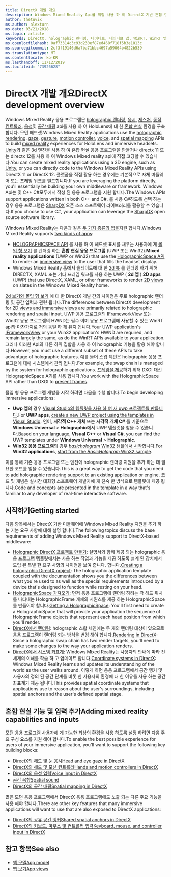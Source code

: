 ```yaml
---
title: DirectX 개발 개요
description: Windows Mixed Reality Api를 직접 사용 하 여 DirectX 기반 혼합 현실 엔진을 빌드 하세요.
author: thetuvix
ms.author: alexturn
ms.date: 03/21/2018
ms.topic: article
keywords: DirectX, holographic 렌더링, 네이티브, 네이티브 앱, WinRT, WinRT 앱, 플랫폼 Api, 사용자 지정 엔진, 미들웨어
ms.openlocfilehash: 0af73314c3c93d230ef87ed468f718f5b3e1813c
ms.sourcegitcommit: 2cf3f19146d6a7ba71bbc4697a59064b4822b539
ms.translationtype: MT
ms.contentlocale: ko-KR
ms.lasthandoff: 11/12/2019
ms.locfileid: "73926628"
---
```

# <a name="directx-development-overview"></a><span data-ttu-id="7b6fc-104">DirectX 개발 개요</span><span class="sxs-lookup"><span data-stu-id="7b6fc-104">DirectX development overview</span></span>


<span data-ttu-id="7b6fc-105">Windows Mixed Reality 응용 프로그램은 [holographic 렌더링](rendering.md), [응시](gaze-and-commit.md), [제스처](gaze-and-commit.md#composite-gestures), [동작 컨트롤러](motion-controllers.md), [음성](voice-input.md)및 [공간 매핑](spatial-mapping.md) api를 사용 하 여 HoloLens에 대 한 [혼합 현실](mixed-reality.md) 환경을 구축 합니다. 모던 헤드셋.</span><span class="sxs-lookup"><span data-stu-id="7b6fc-105">Windows Mixed Reality applications use the [holographic rendering](rendering.md), [gaze](gaze-and-commit.md), [gesture](gaze-and-commit.md#composite-gestures), [motion controller](motion-controllers.md), [voice](voice-input.md), and [spatial mapping](spatial-mapping.md) APIs to build [mixed reality](mixed-reality.md) experiences for HoloLens and immersive headsets.</span></span> <span data-ttu-id="7b6fc-106">[Unity](unity-development-overview.md)와 같은 3d 엔진을 사용 하 여 혼합 현실 응용 프로그램을 만들거나 directx 11 또는 directx 12를 사용 하 여 Windows Mixed reality api에 직접 코딩할 수 있습니다.</span><span class="sxs-lookup"><span data-stu-id="7b6fc-106">You can create mixed reality applications using a 3D engine, such as [Unity](unity-development-overview.md), or you can directly code to the Windows Mixed Reality APIs using DirectX 11 or DirectX 12.</span></span> <span data-ttu-id="7b6fc-107">플랫폼을 직접 활용 하는 경우에는 기본적으로 자체 미들웨어 또는 프레임 워크를 빌드합니다.</span><span class="sxs-lookup"><span data-stu-id="7b6fc-107">If you are leveraging the platform directly, you'll essentially be building your own middleware or framework.</span></span> <span data-ttu-id="7b6fc-108">Windows Api는 및 C++ C#모두에서 작성 된 응용 프로그램을 지원 합니다.</span><span class="sxs-lookup"><span data-stu-id="7b6fc-108">The Windows APIs support applications written in both C++ and C#.</span></span> <span data-ttu-id="7b6fc-109">를 사용 C#하도록 선택 하는 경우 응용 프로그램은 [SharpDX](https://sharpdx.org/) 오픈 소스 소프트웨어 라이브러리를 활용할 수 있습니다.</span><span class="sxs-lookup"><span data-stu-id="7b6fc-109">If you choose to use C#, your application can leverage the [SharpDX](https://sharpdx.org/) open source software library.</span></span>


<span data-ttu-id="7b6fc-110">Windows Mixed Reality는 다음과 같은 [두 가지 종류의 앱을](app-views.md)지원 합니다.</span><span class="sxs-lookup"><span data-stu-id="7b6fc-110">Windows Mixed Reality supports [two kinds of apps](app-views.md):</span></span>
* <span data-ttu-id="7b6fc-111">[HOLOGRAPHICSPACE API](getting-a-holographicspace.md) 를 사용 하 여 헤드셋 표시를 채우는 사용자에 게 [몰입 형 보기](app-views.md) 를 렌더링 하는 **혼합 현실 응용 프로그램** (UWP 또는 Win32).</span><span class="sxs-lookup"><span data-stu-id="7b6fc-111">**Mixed reality applications** (UWP or Win32) that use the [HolographicSpace API](getting-a-holographicspace.md) to render an [immersive view](app-views.md) to the user that fills the headset display.</span></span>
* <span data-ttu-id="7b6fc-112">Windows Mixed Reality 홈에서 슬레이트에 대 한 [2d 뷰](app-views.md#2d-views) 를 렌더링 하기 위해 DIRECTX, XAML 또는 기타 프레임 워크를 사용 하는 UWP ( **2d 앱** ).</span><span class="sxs-lookup"><span data-stu-id="7b6fc-112">**2D apps** (UWP) that use DirectX, XAML, or other frameworks to render [2D views](app-views.md#2d-views) on slates in the Windows Mixed Reality home.</span></span>


<span data-ttu-id="7b6fc-113">[2d 보기와 몰입 형 보기](app-views.md) 에 대 한 DirectX 개발 간의 차이점은 주로 holographic 렌더링 및 공간 입력과 관련 됩니다.</span><span class="sxs-lookup"><span data-stu-id="7b6fc-113">The differences between DirectX development for [2D views and immersive views](app-views.md) are primarily related to holographic rendering and spatial input.</span></span> <span data-ttu-id="7b6fc-114">UWP 응용 프로그램의 [IFrameworkView](https://msdn.microsoft.com/library/windows/apps/windows.applicationmodel.core.iframeworkview.aspx) 또는 Win32 응용 프로그램의 HWND는 필수 이며 응용 프로그램에 사용할 수 있는 WinRT api와 마찬가지로 거의 동일 하 게 유지 됩니다.</span><span class="sxs-lookup"><span data-stu-id="7b6fc-114">Your UWP application's [IFrameworkView](https://msdn.microsoft.com/library/windows/apps/windows.applicationmodel.core.iframeworkview.aspx) or your Win32 application's HWND are required, and remain largely the same, as do the WinRT APIs available to your application.</span></span> <span data-ttu-id="7b6fc-115">그러나 이러한 Api의 다른 하위 집합을 사용 하 여 holographic 기능을 활용 해야 합니다.</span><span class="sxs-lookup"><span data-stu-id="7b6fc-115">However, you must use a different subset of these APIs to take advantage of holographic features.</span></span> <span data-ttu-id="7b6fc-116">예를 들어 스왑 체인은 holographic 응용 프로그램에 대해 시스템에서 관리 됩니다.</span><span class="sxs-lookup"><span data-stu-id="7b6fc-116">For example, the swap chain is managed by the system for holographic applications.</span></span> <span data-ttu-id="7b6fc-117">[프레임을 제공](rendering-in-directx.md)하기 위해 DXGI 대신 HolographicSpace API를 사용 합니다.</span><span class="sxs-lookup"><span data-stu-id="7b6fc-117">You work with the HolographicSpace API rather than DXGI to [present frames](rendering-in-directx.md).</span></span>

<span data-ttu-id="7b6fc-118">몰입 형 응용 프로그램 개발을 시작 하려면 다음을 수행 합니다.</span><span class="sxs-lookup"><span data-stu-id="7b6fc-118">To begin developing immersive applications:</span></span>
* <span data-ttu-id="7b6fc-119">**Uwp 앱**의 경우 [Visual Studio의 템플릿을 사용 하 여 새 uwp 프로젝트를 만듭니다](creating-a-holographic-directx-project.md).</span><span class="sxs-lookup"><span data-stu-id="7b6fc-119">For **UWP apps**, [create a new UWP project using the templates in Visual Studio](creating-a-holographic-directx-project.md).</span></span> <span data-ttu-id="7b6fc-120">언어, **시각적 C++ 개체** 또는 **시각적 개체 C#** 를 기준으로 **Windows Universal** > **Holographic**에서 UWP 템플릿을 찾을 수 있습니다.</span><span class="sxs-lookup"><span data-stu-id="7b6fc-120">Based on your language, **Visual C++** or **Visual C#**, you can find the UWP templates under **Windows Universal** > **Holographic**.</span></span>
* <span data-ttu-id="7b6fc-121">**Win32 응용 프로그램**의 경우 [ *basichologram* Win32 샘플에서 시작](creating-a-holographic-directx-project.md#creating-a-win32-project)합니다.</span><span class="sxs-lookup"><span data-stu-id="7b6fc-121">For **Win32 applications**, [start from the *BasicHologram* Win32 sample](creating-a-holographic-directx-project.md#creating-a-win32-project).</span></span>

<span data-ttu-id="7b6fc-122">이를 통해 기존 응용 프로그램 또는 엔진에 holographic 렌더링 지원을 추가 하는 데 필요한 코드를 얻을 수 있습니다.</span><span class="sxs-lookup"><span data-stu-id="7b6fc-122">This is a great way to get the code that you need to add holographic rendering support to an existing application or engine.</span></span> <span data-ttu-id="7b6fc-123">코드 및 개념은 실시간 대화형 소프트웨어 개발자에 게 친숙 한 방식으로 템플릿에 제공 됩니다.</span><span class="sxs-lookup"><span data-stu-id="7b6fc-123">Code and concepts are presented in the template in a way that's familiar to any developer of real-time interactive software.</span></span>


## <a name="getting-started"></a><span data-ttu-id="7b6fc-124">시작하기</span><span class="sxs-lookup"><span data-stu-id="7b6fc-124">Getting started</span></span>

<span data-ttu-id="7b6fc-125">다음 항목에서는 DirectX 기반 미들웨어에 Windows Mixed Reality 지원을 추가 하는 기본 요구 사항에 대해 설명 합니다.</span><span class="sxs-lookup"><span data-stu-id="7b6fc-125">The following topics discuss the base requirements of adding Windows Mixed Reality support to DirectX-based middleware:</span></span>

* <span data-ttu-id="7b6fc-126">[Holographic DirectX 프로젝트 만들기](creating-a-holographic-directx-project.md): 설명서와 함께 제공 되는 holographic 응용 프로그램 템플릿에서는 사용 하는 작업과 기능을 제공 하도록 설계 된 장치에서 도입 된 특별 한 요구 사항의 차이점을 보여 줍니다. 합니다.</span><span class="sxs-lookup"><span data-stu-id="7b6fc-126">[Creating a holographic DirectX project](creating-a-holographic-directx-project.md): The holographic application template coupled with the documentation shows you the differences between what you're used to as well as the special requirements introduced by a device that's designed to function while resting on your head.</span></span>
* <span data-ttu-id="7b6fc-127">[HolographicSpace 가져오기](getting-a-holographicspace.md): 먼저 응용 프로그램에 렌더링 하려는 각 헤드 위치를 나타내는 HolographicFrame 개체의 시퀀스를 제공 하는 HolographicSpace를 만들어야 합니다.</span><span class="sxs-lookup"><span data-stu-id="7b6fc-127">[Getting a HolographicSpace](getting-a-holographicspace.md): You'll first need to create a HolographicSpace that will provide your application the sequence of HolographicFrame objects that represent each head position from which you'll render.</span></span>
* <span data-ttu-id="7b6fc-128">[DirectX에서 렌더링](rendering-in-directx.md): holographic 스왑 체인에는 두 개의 렌더링 대상이 있으므로 응용 프로그램이 렌더링 되는 방식을 변경 해야 합니다.</span><span class="sxs-lookup"><span data-stu-id="7b6fc-128">[Rendering in DirectX](rendering-in-directx.md): Since a holographic swap chain has two render targets, you'll need to make some changes to the way your application renders.</span></span>
* <span data-ttu-id="7b6fc-129">[DirectX에서 시스템 좌표계](coordinate-systems-in-directx.md): Windows Mixed Reality는 사용자의 안내에 따라 전 세계의 이해를 학습 하 고 업데이트 합니다.</span><span class="sxs-lookup"><span data-stu-id="7b6fc-129">[Coordinate systems in DirectX](coordinate-systems-in-directx.md): Windows Mixed Reality learns and updates its understanding of the world as the user walks around.</span></span> <span data-ttu-id="7b6fc-130">이렇게 하면 응용 프로그램에서 공간 앵커 및 사용자의 정의 된 공간 단계를 비롯 한 사용자의 환경에 대 한 이유를 사용 하는 공간 좌표계가 제공 됩니다.</span><span class="sxs-lookup"><span data-stu-id="7b6fc-130">This provides spatial coordinate systems that applications use to reason about the user's surroundings, including spatial anchors and the user's defined spatial stage.</span></span>

## <a name="adding-mixed-reality-capabilities-and-inputs"></a><span data-ttu-id="7b6fc-131">혼합 현실 기능 및 입력 추가</span><span class="sxs-lookup"><span data-stu-id="7b6fc-131">Adding mixed reality capabilities and inputs</span></span>

<span data-ttu-id="7b6fc-132">모던 응용 프로그램 사용자에 게 가능한 최상의 환경을 사용 하도록 설정 하려면 다음 주요 구성 요소를 지원 해야 합니다.</span><span class="sxs-lookup"><span data-stu-id="7b6fc-132">To enable the best possible experience for users of your immersive application, you'll want to support the following key building blocks:</span></span>

* [<span data-ttu-id="7b6fc-133">DirectX의 헤드 및 눈 응시</span><span class="sxs-lookup"><span data-stu-id="7b6fc-133">Head and eye gaze in DirectX</span></span>](gaze-in-directx.md)
* [<span data-ttu-id="7b6fc-134">DirectX의 헤드 및 모션 컨트롤러</span><span class="sxs-lookup"><span data-stu-id="7b6fc-134">Hands and motion controllers in DirectX</span></span>](hands-and-motion-controllers-in-directx.md)
* [<span data-ttu-id="7b6fc-135">DirectX의 음성 입력</span><span class="sxs-lookup"><span data-stu-id="7b6fc-135">Voice input in DirectX</span></span>](voice-input-in-directx.md)
* [<span data-ttu-id="7b6fc-136">공간 음향</span><span class="sxs-lookup"><span data-stu-id="7b6fc-136">Spatial sound</span></span>](https://docs.microsoft.com/windows/win32/coreaudio/spatial-sound)
* [<span data-ttu-id="7b6fc-137">DirectX의 공간 매핑</span><span class="sxs-lookup"><span data-stu-id="7b6fc-137">Spatial mapping in DirectX</span></span>](spatial-mapping-in-directx.md)


<span data-ttu-id="7b6fc-138">많은 모던 응용 프로그램에서 DirectX 응용 프로그램에도 노출 되는 다른 주요 기능을 사용 해야 합니다.</span><span class="sxs-lookup"><span data-stu-id="7b6fc-138">There are other key features that many immersive applications will want to use that are also exposed to DirectX applications:</span></span>

* [<span data-ttu-id="7b6fc-139">DirectX의 공유 공간 앵커</span><span class="sxs-lookup"><span data-stu-id="7b6fc-139">Shared spatial anchors in DirectX</span></span>](shared-spatial-anchors-in-directx.md)
* [<span data-ttu-id="7b6fc-140">DirectX의 키보드, 마우스 및 컨트롤러 입력</span><span class="sxs-lookup"><span data-stu-id="7b6fc-140">Keyboard, mouse, and controller input in DirectX</span></span>](keyboard,-mouse,-and-controller-input-in-directx.md)

## <a name="see-also"></a><span data-ttu-id="7b6fc-141">참고 항목</span><span class="sxs-lookup"><span data-stu-id="7b6fc-141">See also</span></span>
* [<span data-ttu-id="7b6fc-142">앱 모델</span><span class="sxs-lookup"><span data-stu-id="7b6fc-142">App model</span></span>](app-model.md)
* [<span data-ttu-id="7b6fc-143">앱 보기</span><span class="sxs-lookup"><span data-stu-id="7b6fc-143">App views</span></span>](app-views.md)
